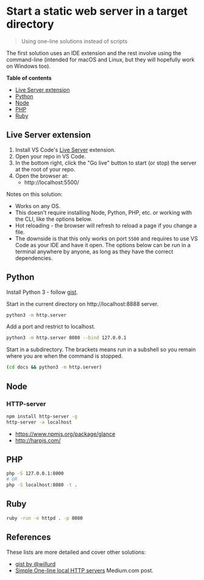 # Start a static web server in a target directory
> Using one-line solutions instead of scripts

The first solution uses an IDE extension and the rest involve using the command-line (intended for macOS and Linux, but they will hopefully work on Windows too).

**Table of contents**

- [Live Server extension](#live-server-extension)
- [Python](#python)
- [Node](#node)
- [PHP](#php)
- [Ruby](#ruby)


## Live Server extension

1. Install VS Code's [Live Server](https://marketplace.visualstudio.com/items?itemName=ritwickdey.LiveServer) extension.
2. Open your repo in VS Code.
3. In the bottom right, click the "Go live" button to start (or stop) the server at the root of your repo.
4. Open the browser at:
    - http://localhost:5500/

Notes on this solution:

- Works on any OS.
- This doesn't require installing Node, Python, PHP, etc. or working with the CLI, like the options below. 
- Hot reloading - the browser will refresh to reload a page if you change a file.
- The downside is that this only works on port `5500` and requires to use VS Code as your IDE and have it open. The options below can be run in a terminal anywhere by anyone, as long as they have the correct dependencies.


## Python

Install Python 3 - follow [gist](https://gist.github.com/MichaelCurrin/57caae30bd7b0991098e9804a9494c23).

Start in the current directory on http://localhost:8888 server.

```sh
python3 -m http.server
```

Add a port and restrict to localhost.

```sh
python3 -m http.server 8080 --bind 127.0.0.1
```
   
Start in a subdirectory. The brackets means run in a subshell so you remain where you are when the command is stopped.

```sh
(cd docs && python3 -m http.server)
```


## Node

### HTTP-server

```sh
npm install http-server -g
http-server -a localhost
```

- https://www.npmjs.org/package/glance
- http://harpjs.com/


## PHP

```sh
php -S 127.0.0.1:8000
# OR
php -S localhost:8080 -t .
```


## Ruby

```sh
ruby -run -e httpd . -p 8080
```


## References

These lists are more detailed and cover other solutions:

- [gist by @willurd](https://gist.github.com/willurd/5720255)
- [Simple One-line local HTTP servers](https://medium.com/sweetmeat/simple-one-line-local-http-servers-8adb57d93ec3) Medium.com post.
